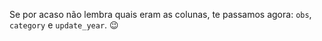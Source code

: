 Se por acaso não lembra quais eram as colunas,  te passamos agora: `obs`, `category` e  `update_year`. :wink: 
